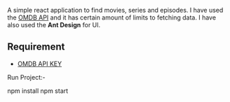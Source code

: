 
A simple react application to find movies, series and episodes. I have used the [OMDB API](http://www.omdbapi.com) and it has certain amount of limits to fetching data. I have also used the **Ant Design** for UI.

## Requirement
- [OMDB API KEY](http://www.omdbapi.com)

Run Project:-

npm install
npm start
